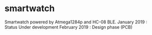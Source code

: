 # smartwatch
Smartwatch powered by Atmega1284p and HC-08 BLE.
January 2019 : Status Under development
February 2019 : Design phase (PCB)
